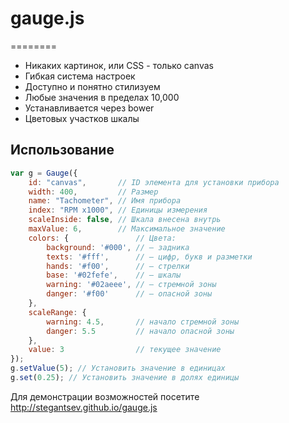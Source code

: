 # gauge.js
========

 * Никаких картинок, или CSS - только canvas
 * Гибкая система настроек
 * Доступно и понятно стилизуем 
 * Любые значения в пределах 10,000
 * Устанавливается через bower
 * Цветовых участков шкалы

## Использование

```javascript
var g = Gauge({
	id: "canvas",		// ID элемента для установки прибора
	width: 400,			// Размер
	name: "Tachometer", // Имя прибора
	index: "RPM x1000", // Единицы измерения
	scaleInside: false,	// Шкала внесена внутрь
	maxValue: 6,		// Максимальное значение	
	colors: {				// Цвета:
		background: '#000',	// — задника
		texts: '#fff',		// — цифр, букв и разметки
		hands: '#f00',		// — стрелки		
		base: '#02fefe',	// — шкалы
		warning: '#02aeee',	// — стремной зоны
		danger: '#f00'		// — опасной зоны
	},
	scaleRange: {			
		warning: 4.5,		// начало стремной зоны
		danger: 5.5			// начало опасной зоны
	},
	value: 3				// текущее значение
});
g.setValue(5); // Установить значение в единицах
g.set(0.25); // Установить значение в долях единицы
```

Для демонстрации возможностей посетите http://stegantsev.github.io/gauge.js
